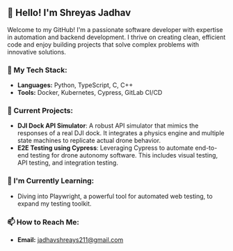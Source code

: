 ## 👋 Hello! I'm Shreyas Jadhav

Welcome to my GitHub! I'm a passionate software developer with expertise in automation and backend development. I thrive on creating clean, efficient code and enjoy building projects that solve complex problems with innovative solutions.

### 🔧 My Tech Stack:
- **Languages:** Python, TypeScript, C, C++
- **Tools:** Docker, Kubernetes, Cypress, GitLab CI/CD

### 💼 Current Projects:
- **DJI Dock API Simulator**: A robust API simulator that mimics the responses of a real DJI dock. It integrates a physics engine and multiple state machines to replicate actual drone behavior.
- **E2E Testing using Cypress**: Leveraging Cypress to automate end-to-end testing for drone autonomy software. This includes visual testing, API testing, and integration testing.

### 🌱 I'm Currently Learning:
- Diving into Playwright, a powerful tool for automated web testing, to expand my testing toolkit.

### 📫 How to Reach Me:
- **Email:** [jadhavshreays211@gmail.com](mailto:jadhavshreays211@gmail.com)
